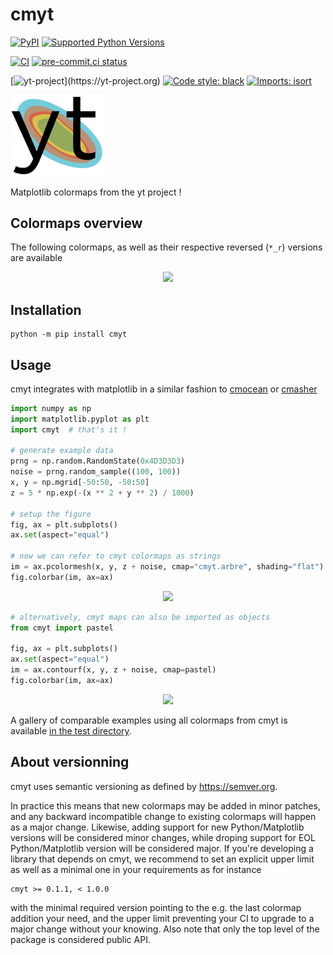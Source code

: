 # cmyt

[![PyPI](https://img.shields.io/pypi/v/cmyt.svg?logo=pypi&logoColor=white&label=PyPI)](https://pypi.org/project/cmyt)
[![Supported Python Versions](https://img.shields.io/pypi/pyversions/cmyt?logo=python&logoColor=white&label=Python)](https://pypi.org/project/cmyt/)

[![CI](https://github.com/yt-project/cmyt/actions/workflows/ci.yml/badge.svg)](https://github.com/yt-project/cmyt/actions/workflows/ci.yml)
[![pre-commit.ci status](https://results.pre-commit.ci/badge/github/yt-project/cmyt/main.svg)](https://results.pre-commit.ci/latest/github/yt-project/cmyt/main)

[![yt-project](https://img.shields.io/static/v1?label="works%20with"&message="yt"&color="blueviolet")](https://yt-project.org)
[![Code style: black](https://img.shields.io/badge/code%20style-black-000000.svg)](https://github.com/psf/black)
[![Imports: isort](https://img.shields.io/badge/%20imports-isort-%231674b1?style=flat&labelColor=ef8336)](https://pycqa.github.io/isort/)


<a href="http://yt-project.org"><img src="https://raw.githubusercontent.com/yt-project/yt/main/doc/source/_static/yt_logo.png" width="150"></a>

Matplotlib colormaps from the yt project !

## Colormaps overview

The following colormaps, as well as their respective reversed (`*_r`) versions are available

<p align="center">
    <a href="https://github.com/yt-project/cmyt">
    <img src="https://raw.githubusercontent.com/yt-project/cmyt/main/doc/overview.png" width="800"></a>
</p>

## Installation

```shell
python -m pip install cmyt
```

## Usage
cmyt integrates with matplotlib in a similar fashion to
[cmocean](https://matplotlib.org/cmocean/) or
[cmasher](https://cmasher.readthedocs.io)
```python
import numpy as np
import matplotlib.pyplot as plt
import cmyt  # that's it !

# generate example data
prng = np.random.RandomState(0x4D3D3D3)
noise = prng.random_sample((100, 100))
x, y = np.mgrid[-50:50, -50:50]
z = 5 * np.exp(-(x ** 2 + y ** 2) / 1000)

# setup the figure
fig, ax = plt.subplots()
ax.set(aspect="equal")

# now we can refer to cmyt colormaps as strings
im = ax.pcolormesh(x, y, z + noise, cmap="cmyt.arbre", shading="flat")
fig.colorbar(im, ax=ax)
```
<p align="center">
    <img src="https://raw.githubusercontent.com/yt-project/cmyt/main/doc/demo.png" width="400"></a>
</p>

```python
# alternatively, cmyt maps can also be imported as objects
from cmyt import pastel

fig, ax = plt.subplots()
ax.set(aspect="equal")
im = ax.contourf(x, y, z + noise, cmap=pastel)
fig.colorbar(im, ax=ax)
```
<p align="center">
    <img src="https://raw.githubusercontent.com/yt-project/cmyt/main/doc/demo_alt.png" width="400"></a>
</p>

A gallery of comparable examples using all colormaps from cmyt is available [in the test directory](https://github.com/yt-project/cmyt/tree/main/tests/baseline).


## About versionning

cmyt uses semantic versioning as defined by https://semver.org.

In practice this means that new colormaps may be added in minor patches, and any
backward incompatible change to existing colormaps will happen as a major
change. Likewise, adding support for new Python/Matplotlib versions will be
considered minor changes, while droping support for EOL Python/Matplotlib
version will be considered major. If you're developing a library that depends on
cmyt, we recommend to set an explicit upper limit as well as a minimal one in
your requirements as for instance
```
cmyt >= 0.1.1, < 1.0.0
```
with the minimal required version pointing to the e.g. the last colormap
addition your need, and the upper limit preventing your CI to upgrade to a major
change without your knowing. Also note that only the top level of the package is
considered public API.
